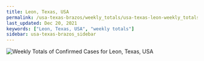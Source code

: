 ```yaml
---
title: Leon, Texas, USA
permalink: /usa-texas-brazos/weekly_totals/usa-texas-leon-weekly_totals.html
last_updated: Dec 20, 2021
keywords: ["Leon, Texas, USA", "weekly totals"]
sidebar: usa-texas-brazos_sidebar
---
```


![Weekly Totals of Confirmed Cases for Leon, Texas, USA](/covid_tracker/images/graphs/usa-texas-leon-weekly_totals_graph.png)
